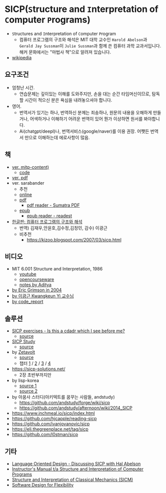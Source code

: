# SICP(`S`tructure and `I`nterpretation of `C`omputer `P`rograms)

- `S`tructures and `I`nterpretation of `C`omputer `P`rogram
  - 컴퓨터 프로그램의 구조와 해석은 MIT 대학 교수인 `Harold Abelson`과 `Gerald Jay Sussman`이 `Julie Sussman`과 함께 쓴 컴퓨터 과학 교과서입니다. 해커 문화에서는 "마법사 책"으로 알려져 있습니다.
- [wikipedia](https://en.wikipedia.org/wiki/Structure_and_Interpretation_of_Computer_Programs)

## 요구조건

- 엄청난 시간.
  - 연습문제는 깊이있는 이해를 도와주지만, 손을 대는 순간 타임머신이므로, 탐독할 시간이 적으신 분은 욕심을 내려놓으셔야 합니다.
- 영어.
  - 번역서가 있기는 하나, 번역하신 분께는 죄송하나, 원문의 내용을 오해하게 만들거나, 어색하거나 이해하기 어려운 번역이 있어 뭔가 이상하면 원서를 봐야합니다.
  - Ai(chatgpt/deepl)나, 번역서비스(google/naver)를 이용 권장. 어쨋든 번역서 만으로 이해하는데 에로사항이 많음.

## 책

- [ver. mitp-content)](https://mitp-content-server.mit.edu/books/content/sectbyfn/books_pres_0/6515/sicp.zip/index.html)
  - [code](https://mitp-content-server.mit.edu/books/content/sectbyfn/books_pres_0/6515/sicp.zip/code/index.html)
- [ver. pdf](https://web.mit.edu/6.001/6.037/sicp.pdf)
- ver. sarabander
  - 추천
  - [online](https://sarabander.github.io/sicp/html/)
  - [pdf](https://github.com/sarabander/sicp-pdf/raw/master/sicp.pdf)
    - [pdf reader - Sumatra PDF](https://www.sumatrapdfreader.org/free-pdf-reader)
  - [epub](https://github.com/sarabander/sicp-epub/blob/master/sicp.epub?raw=true)
    - [epub reader - readest](https://readest.com/)
- [한글판: 컴퓨터 프로그램의 구조와 해석](https://product.kyobobook.co.kr/detail/S000001033024)
  - 번역) 김재우,안윤호,김수정,김정민, 감수) 이광근
  - 비추천
    - <https://kizoo.blogspot.com/2007/03/sicp.html>

## 비디오

- MIT 6.001 Structure and Interpretation, 1986
  - [youtube](https://www.youtube.com/playlist?list=PLE18841CABEA24090)
  - [opencourseware](https://ocw.mit.edu/courses/6-001-structure-and-interpretation-of-computer-programs-spring-2005/video_galleries/video-lectures/)
  - [notes by Aditya](https://nebhrajani-a.org/sicp/video_notes/)
- [by Eric Grimson in 2004](https://www.youtube.com/playlist?list=PL7BcsI5ueSNFPCEisbaoQ0kXIDX9rR5FF)
- [by 이광근 Kwangkeun Yi 교수님](https://ropas.snu.ac.kr/~kwang/4190.210/13/)
- [by code_report](https://www.youtube.com/playlist?list=PLVFrD1dmDdvdvWFK8brOVNL7bKHpE-9w0)

## 솔루션

- [SICP exercises - Is this a cdadr which I see before me? ](https://wizardbook.wordpress.com/solutions-index/)
  - [source](https://gitlab.com/barry.allison/wizard-book-solutions)
- [SICP Study](https://mk12.github.io/sicp/exercise/index.html)
  - [source](https://github.com/mk12/sicp)
- by [Zetavolt](https://zv.github.io/about.html)
  - [source](https://github.com/zv/SICP-guile/tree/master)
  - 챕터 [1](https://zv.github.io/sicp-chapter-1) / [2](https://zv.github.io/sicp-chapter-2) / [3](https://zv.github.o/sicp-chapter-3) / [4](https://zv.github.io/sicp-chapter-4)
- <https://sicp-solutions.net/>
  - 2장 초반부까지만
- by lisp-korea
  - [source 1](https://github.com/lisp-korea/sicp)
  - [source 2](https://github.com/lisp-korea/sicp2014)
- by 아꿈사 스터디(아키텍트를 꿈꾸는 사람들, andstudy)
  - <https://github.com/andstudy/forge/wiki/sicp>
  - <https://github.com/andstudy/afternoon/wiki/2014_SICP>
- <https://www.inchmeal.io/sicp/index.html>
- <https://github.com/hjcapple/reading-sicp>
- <https://github.com/ivanjovanovic/sicp>
- <https://eli.thegreenplace.net/tag/sicp>
- <https://github.com/l0stman/sicp>

## 기타

- [Language Oriented Design - Discussing SICP with Hal Abelson](https://corecursive.com/039-hal-abelson-sicp/)
- [Instructor's Manual t/a Structure and Interpretation of Computer Programs](https://www.amazon.com/Instructors-Structure-Interpretation-Computer-Programs/dp/0262692201/)
- [Structure and Interpretation of Classical Mechanics (SICM) ](https://mitp-content-server.mit.edu/books/content/sectbyfn/books_pres_0/9579/sicm_edition_2.zip/book.html)
- [Software Design for Flexibility](https://www.amazon.com/Software-Design-Flexibility-Programming-Yourself/dp/0262045494)
